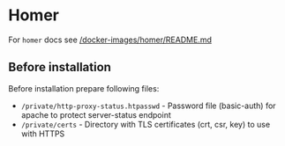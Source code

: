 # Homer

For `homer` docs see [/docker-images/homer/README.md](../../../../docker-images/external/homer/README.md)

## Before installation

Before installation prepare following files:

- `/private/http-proxy-status.htpasswd` - Password file (basic-auth) for apache to protect server-status endpoint
- `/private/certs` -  Directory with TLS certificates (crt, csr, key) to use with HTTPS

